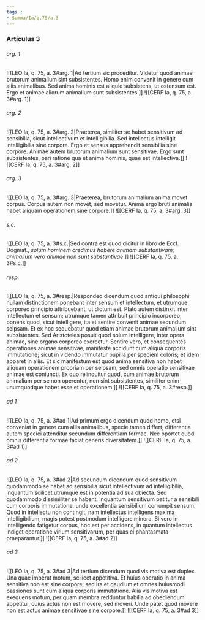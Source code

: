 ```yaml
---
tags : 
- Summa/Ia/q.75/a.3
---
```


### Articulus 3

###### arg. 1
![[LEO Ia, q. 75, a. 3#arg. 1|Ad tertium sic proceditur. Videtur quod animae brutorum animalium sint subsistentes. Homo enim convenit in genere cum aliis animalibus. Sed anima hominis est aliquid subsistens, ut ostensum est. Ergo et animae aliorum animalium sunt subsistentes.]]
![[CERF Ia, q. 75, a. 3#arg. 1]]

###### arg. 2
![[LEO Ia, q. 75, a. 3#arg. 2|Praeterea, similiter se habet sensitivum ad sensibilia, sicut intellectivum et intelligibilia. Sed intellectus intelligit intelligibilia sine corpore. Ergo et sensus apprehendit sensibilia sine corpore. Animae autem brutorum animalium sunt sensitivae. Ergo sunt subsistentes, pari ratione qua et anima hominis, quae est intellectiva.]]
![[CERF Ia, q. 75, a. 3#arg. 2]]

###### arg. 3
![[LEO Ia, q. 75, a. 3#arg. 3|Praeterea, brutorum animalium anima movet corpus. Corpus autem non movet, sed movetur. Anima ergo bruti animalis habet aliquam operationem sine corpore.]]
![[CERF Ia, q. 75, a. 3#arg. 3]]

###### s.c.
![[LEO Ia, q. 75, a. 3#s.c.|Sed contra est quod dicitur in libro de Eccl. Dogmat., *solum hominem credimus habere animam substantivam; animalium vero animae non sunt substantivae*.]]
![[CERF Ia, q. 75, a. 3#s.c.]]

###### resp.
![[LEO Ia, q. 75, a. 3#resp.|Respondeo dicendum quod antiqui philosophi nullam distinctionem ponebant inter sensum et intellectum, et utrumque corporeo principio attribuebant, ut dictum est. Plato autem distinxit inter intellectum et sensum; utrumque tamen attribuit principio incorporeo, ponens quod, sicut intelligere, ita et sentire convenit animae secundum seipsam. Et ex hoc sequebatur quod etiam animae brutorum animalium sint subsistentes. Sed Aristoteles posuit quod solum intelligere, inter opera animae, sine organo corporeo exercetur. Sentire vero, et consequentes operationes animae sensitivae, manifeste accidunt cum aliqua corporis immutatione; sicut in videndo immutatur pupilla per speciem coloris; et idem apparet in aliis. Et sic manifestum est quod anima sensitiva non habet aliquam operationem propriam per seipsam, sed omnis operatio sensitivae animae est coniuncti. Ex quo relinquitur quod, cum animae brutorum animalium per se non operentur, non sint subsistentes, similiter enim unumquodque habet esse et operationem.]]
![[CERF Ia, q. 75, a. 3#resp.]]

###### ad 1
![[LEO Ia, q. 75, a. 3#ad 1|Ad primum ergo dicendum quod homo, etsi conveniat in genere cum aliis animalibus, specie tamen differt, differentia autem speciei attenditur secundum differentiam formae. Nec oportet quod omnis differentia formae faciat generis diversitatem.]]
![[CERF Ia, q. 75, a. 3#ad 1]]

###### ad 2
![[LEO Ia, q. 75, a. 3#ad 2|Ad secundum dicendum quod sensitivum quodammodo se habet ad sensibilia sicut intellectivum ad intelligibilia, inquantum scilicet utrumque est in potentia ad sua obiecta. Sed quodammodo dissimiliter se habent, inquantum sensitivum patitur a sensibili cum corporis immutatione, unde excellentia sensibilium corrumpit sensum. Quod in intellectu non contingit, nam intellectus intelligens maxima intelligibilium, magis potest postmodum intelligere minora. Si vero in intelligendo fatigetur corpus, hoc est per accidens, in quantum intellectus indiget operatione virium sensitivarum, per quas ei phantasmata praeparantur.]]
![[CERF Ia, q. 75, a. 3#ad 2]]

###### ad 3
![[LEO Ia, q. 75, a. 3#ad 3|Ad tertium dicendum quod vis motiva est duplex. Una quae imperat motum, scilicet appetitiva. Et huius operatio in anima sensitiva non est sine corpore; sed ira et gaudium et omnes huiusmodi passiones sunt cum aliqua corporis immutatione. Alia vis motiva est exequens motum, per quam membra redduntur habilia ad obediendum appetitui, cuius actus non est movere, sed moveri. Unde patet quod movere non est actus animae sensitivae sine corpore.]]
![[CERF Ia, q. 75, a. 3#ad 3]]

